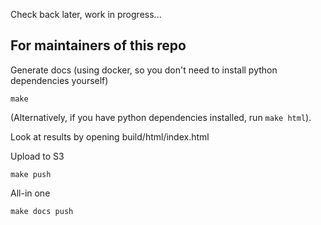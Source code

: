 Check back later, work in progress...


## For maintainers of this repo

Generate docs (using docker, so you don't need to install python dependencies yourself)

```
make
```

(Alternatively, if you have python dependencies installed, run `make html`).


Look at results by opening build/html/index.html

Upload to S3

```
make push
```

All-in one

```
make docs push
```
